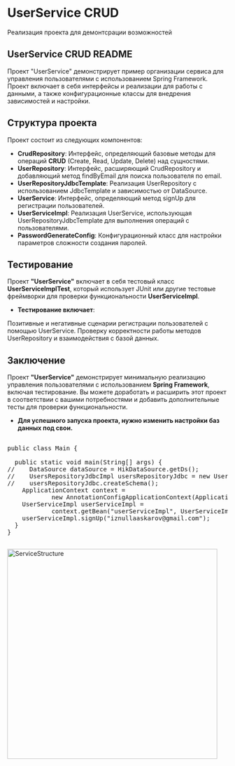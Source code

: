 # UserService CRUD
Реализация проекта для демонтсрации возможностей

## UserService CRUD README
Проект "UserService" демонстрирует пример организации сервиса для управления пользователями с использованием Spring Framework. Проект включает в себя интерфейсы и реализации для работы с данными, а также конфигурационные классы для внедрения зависимостей и настройки.

## Структура проекта
Проект состоит из следующих компонентов:

- **CrudRepository**: Интерфейс, определяющий базовые методы для операций **CRUD** (Create, Read, Update, Delete) над сущностями.
- **UserRepository**: Интерфейс, расширяющий CrudRepository и добавляющий метод findByEmail для поиска пользователя по email.
- **UserRepositoryJdbcTemplate**: Реализация UserRepository с использованием JdbcTemplate и зависимостью от DataSource.
- **UserService**: Интерфейс, определяющий метод signUp для регистрации пользователей.
- **UserServiceImpl**: Реализация UserService, использующая UserRepositoryJdbcTemplate для выполнения операций с пользователями.
- **PasswordGenerateConfig**: Конфигурационный класс для настройки параметров сложности создания паролей.
## Тестирование
Проект **"UserService"** включает в себя тестовый класс **UserServiceImplTest**, который использует JUnit или другие тестовые фреймворки для проверки функциональности **UserServiceImpl**.
- **Тестирование включает**:

Позитивные и негативные сценарии регистрации пользователей с помощью UserService.
Проверку корректности работы методов UserRepository и взаимодействия с базой данных.

## Заключение
Проект **"UserService"** демонстрирует минимальную реализацию управления пользователями с использованием **Spring Framework**, включая тестирование. Вы можете доработать и расширить этот проект в соответствии с вашими потребностями и добавить дополнительные тесты для проверки функциональности.

- **Для успешного запуска проекта, нужно изменить настройки баз данных под свои.**

<pre>

public class Main {

  public static void main(String[] args) {
//    DataSource dataSource = HikDataSource.getDs();
//    UsersRepositoryJdbcImpl usersRepositoryJdbc = new UsersRepositoryJdbcImpl(dataSource);
//    usersRepositoryJdbc.createSchema();
    ApplicationContext context = 
			new AnnotationConfigApplicationContext(ApplicationConfig.class);
    UserServiceImpl userServiceImpl = 
			context.getBean("userServiceImpl", UserServiceImpl.class);
    userServiceImpl.signUp("iznullaaskarov@gmail.com");
  }
}

</pre>


<img width="480" alt="ServiceStructure" src="https://github.com/iznulla/simple_UserService_Spring_Java/assets/89657012/2c43c164-e219-4bbf-86ed-5a9fc019340f">
